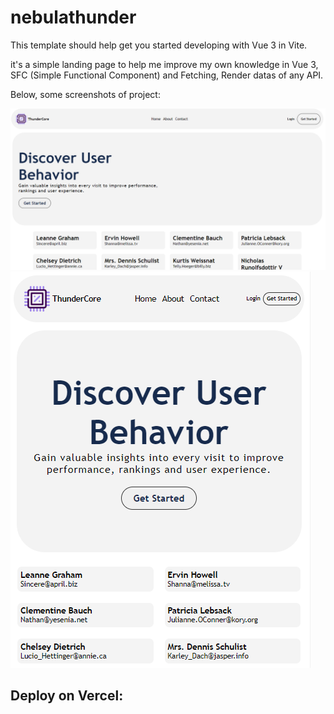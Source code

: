 # nebulathunder

This template should help get you started developing with Vue 3 in Vite.

it's a simple landing page to help me improve my own knowledge in Vue 3, SFC (Simple Functional Component) and Fetching, Render datas of any API.

Below, some screenshots of project:

![App Screenshot](/src/assets/shot1.png)
![App Screenshot](/src/assets/shot2.png)

## Deploy on Vercel:


